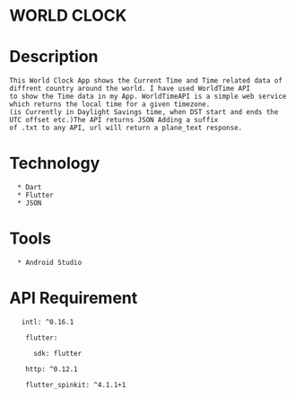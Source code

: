 # WORLD CLOCK

# Description
    
    This World Clock App shows the Current Time and Time related data of diffrent country around the world. I have used WorldTime API
    to show the Time data in my App. WorldTimeAPI is a simple web service which returns the local time for a given timezone.
    (is Currently in Daylight Savings time, when DST start and ends the UTC offset etc.)The API returns JSON Adding a suffix
    of .txt to any API, url will return a plane_text response.
    
 # Technology
 
      * Dart
      * Flutter
      * JSON
      
 # Tools
 
      * Android Studio
 
 
 # API Requirement
 
       intl: ^0.16.1
       
        flutter:
        
          sdk: flutter
          
        http: ^0.12.1
        
        flutter_spinkit: ^4.1.1+1
      
 
